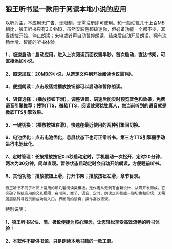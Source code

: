 ## 狼王听书是一款用于阅读本地小说的应用
以听为主，本应用无广告、无限制，无需注册即可使用。和一般动辄几十上百MB相比，狼王听书只有2.04MB，虽然安装包超级迷你，但必备功能一个都不少，耳麦线控开始、停止朗读；来电或铃声自动暂停朗读、结束后自动开启朗读，拥有流畅丝滑、智能的听书体验。
#### 1 、极速启动：启动应用，进入上次阅读页面仅需半秒，首次启动，直达书架，可直接添加小说。
#### 2、超速加载：20MB的小说，从选定文件到开始阅读也仅需1秒。
#### 3、便捷朗读：点击段落或播放按钮都可以启动和暂停朗读。
#### 4、语音选择：（播放按钮下滑），调整语音、语速后能实时预览音色和效果，免费语音引擎推荐：搜狗TTS、微软TTS，阅读效果犹胜真人，您当前听到的语音就是微软TTS引擎效果。
#### 5、一键切换：（播放按钮右滑），快速在最近使用的两种引擎间切换。
#### 6、电池优化：点击电池优化，息屏状态下也可正常听书。第三方TTS引擎需手动进行电池优化。
#### 7、定时管理：长按播放按钮0.5秒启动定时，手机震动一次松开，定时20分钟，两次为30分钟，简单直观。暂停状态启动定时会自动开始朗读，方便睡前听书。
#### 8、其他功能：播放按钮上滑，打开书架；播放按钮左滑，章节目录。

    狼王听书不同于市面上常用的那几套阅读类模板，是作者从无到有全新设计、从零开发而成，它突破了传统应用的交互极限，在书架、章节、语音、定时、朗读之间都能一键切换和实现，无需层层跳转寻找页面或功能入口。界面简约清爽，操作高效直观。

特别说明：
#### 1、狼王听书以快、简、极致便捷为核心理念，让您轻松享受高效流畅的听书体验！
#### 2、本软件不提供书源，只是朗读本地书籍的一款工具。
